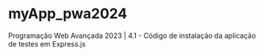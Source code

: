 # myApp_pwa2024
Programação Web Avançada 2023 | 4.1 - Código de instalação da aplicação de testes em Express.js

